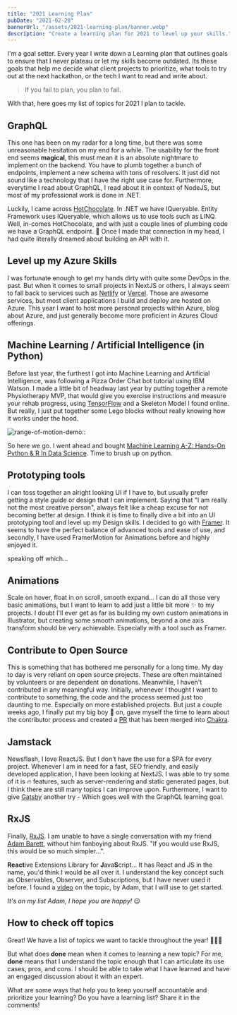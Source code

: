 ```yaml
---
title: "2021 Learning Plan"
pubDate: "2021-02-28"
bannerUrl: "/assets/2021-learning-plan/banner.webp"
description: "Create a learning plan for 2021 to level up your skills."
---
```


I'm a goal setter.
Every year I write down a Learning plan that outlines goals to ensure that I never plateau or let my skills become outdated.
Its these goals that help me decide what client projects to prioritize, what tools to try out at the next hackathon, or the tech I want to read and write about.

> If you fail to plan, you plan to fail.

With that, here goes my list of topics for 2021 I plan to tackle.

## GraphQL

This one has been on my radar for a long time, but there was some unreasonable hesitation on my end for a while.
The usability for the front end seems **magical**, this must mean it is an absolute nightmare to implement on the backend.
You have to plumb together a bunch of endpoints, implement a new schema with tons of resolvers. It just did not sound like a technology that I have the right use case for.
Furthermore, everytime I read about GraphQL, I read about it in context of NodeJS, but most of my professional work is done in .NET.

Luckily, I came across [HotChocolate](https://github.com/ChilliCream/hotchocolate).
In .NET we have IQueryable. Entity Framework uses IQueryable, which allows us to use tools such as LINQ. Well, in-comes HotChocolate, and with just a couple lines of plumbing code we have a GraphQL endpoint. 🤯
Once I made that connection in my head, I had quite literally dreamed about building an API with it.

## Level up my Azure Skills

I was fortunate enough to get my hands dirty with quite some DevOps in the past.
But when it comes to small projects in NextJS or others, I always seem to fall back to services such as [Netlify](https://www.netlify.com/) or [Vercel](https://vercel.com/).
Those are awesome services, but most client applications I build and deploy are hosted on Azure. This year I want to host more personal projects within Azure,
blog about Azure, and just generally become more proficient in Azures Cloud offerings.

## Machine Learning / Artificial Intelligence (in Python)

Before last year, the furthest I got into Machine Learning and Artificial Intelligence, was following a Pizza Order Chat bot tutorial using IBM Watson.
I made a little bit of headway last year by putting together a remote Physiotherapy MVP, that would give you exercise instructions and measure your rehab progress, using [TensorFlow](https://www.tensorflow.org/js)
and a Skeleton Model I found online. But really, I just put together some Lego blocks without really knowing how it works under the hood.

![range-of-motion-demo::](/assets/2021-learning-plan/range-of-motion.gif)

So here we go. I went ahead and bought [Machine Learning A-Z: Hands-On Python & R In Data Science](https://www.udemy.com/course/machinelearning/).
Time to brush up on python.

## Prototyping tools

I can toss together an alright looking UI if I have to, but usually prefer getting a style guide or design that I can implement.
Saying that "I am really not the most creative person", always felt like a cheap excuse for not becoming better at design.
I think it is time to finally dive a bit into an UI prototyping tool and level up my Design skills.
I decided to go with [Framer](https://www.framer.com/). It seems to have the perfect balance of advanced tools and ease of use, and secondly,
I have used FramerMotion for Animations before and highly enjoyed it.

speaking off which...

## Animations

Scale on hover, float in on scroll, smooth expand... I can do all those very basic animations, but I want to learn to add just a little bit more ✨ to my projects.
I doubt I'll ever get as far as building my own custom animations in Illustrator, but creating some smooth animations, beyond a one axis transform should be very achievable.
Especially with a tool such as Framer.

## Contribute to Open Source

This is something that has bothered me personally for a long time. My day to day is very reliant on open source projects. These are often maintained by volunteers or are dependent on donations.
Meanwhile, I haven't contributed in any meaningful way.
Initially, whenever I thought I want to contribute to something, the code and the process seemed just too daunting to me. Especially on more established projects.
But just a couple weeks ago, I finally put my big boy 👖 on, gave myself the time to learn about the contributor process and created a [PR](https://github.com/chakra-ui/chakra-ui/pull/3393#event-4352134960) that has been merged into [Chakra](https://chakra-ui.com/).

## Jamstack

Newsflash, I love ReactJS. But I don't have the use for a SPA for every project. Whenever I am in need for a fast, SEO friendly, and easily developed application, I have been looking at NextJS.
I was able to try some of it is 🔥 features, such as server-rendering and static generated pages, but I think there are still many topics I can improve upon.
Furthermore, I want to give [Gatsby](https://www.gatsbyjs.com/) another try - Which goes well with the GraphQL learning goal.

## RxJS

Finally, [RxJS](https://rxjs-dev.firebaseapp.com/). I am unable to have a single conversation with my friend [Adam Barett](https://twitter.com/adamlbarrett), without him fanboying about RxJS. "If you would use RxJS, this would be so much simpler...".

**React**ive Extensions Library for **J**ava**S**cript... It has React and JS in the name, you'd think I would be all over it. I understand the key concept such as Observables, Observer, and Subscriptions, but I have
never used it before. I found a [video](https://www.youtube.com/watch?v=xUFxB23s9R4) on the topic, by Adam, that I will use to get started.

_It's on my list Adam, I hope you are happy!_ 😉

## How to check off topics

Great! We have a list of topics we want to tackle throughout the year! 🥳🥳🥳

But what does **done** mean when it comes to learning a new topic?
For me, **done** means that I understand the topic enough that I can articulate its use cases, pros, and cons.
I should be able to take what I have learned and have an engaged discussion about it with an expert.

What are some ways that help you to keep yourself accountable and prioritize your learning? Do you have a learning list? Share it in the comments!
